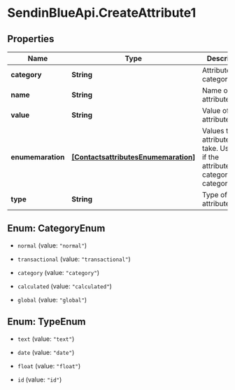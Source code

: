# SendinBlueApi.CreateAttribute1

## Properties
Name | Type | Description | Notes
------------ | ------------- | ------------- | -------------
**category** | **String** | Attribute categorisation. | 
**name** | **String** | Name of the attribute | 
**value** | **String** | Value of the attribute | 
**enumemaration** | [**[ContactsattributesEnumemaration]**](ContactsattributesEnumemaration.md) | Values that the attribute can take. Use only if the attribute&#39;s category is category | [optional] 
**type** | **String** | Type of the attribute | [optional] 


<a name="CategoryEnum"></a>
## Enum: CategoryEnum


* `normal` (value: `"normal"`)

* `transactional` (value: `"transactional"`)

* `category` (value: `"category"`)

* `calculated` (value: `"calculated"`)

* `global` (value: `"global"`)




<a name="TypeEnum"></a>
## Enum: TypeEnum


* `text` (value: `"text"`)

* `date` (value: `"date"`)

* `float` (value: `"float"`)

* `id` (value: `"id"`)




